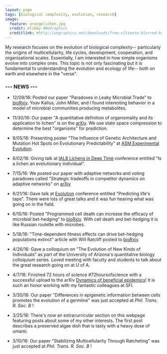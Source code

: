 ```yaml
---
layout: page
tags: [biological complexity, evolution, research]
image:
  feature: orangelichen.jpg
  credit: elibby #WeGraphics
  creditlink: #http://wegraphics.net/downloads/free-ultimate-blurred-background-pack/
---
```


My research focuses on the evolution of biological complexity-- particularly the origins of multicellularity, life cycles, development, cooperation, and organizational scales. Essentially, I am interested in how simple organisms evolve into complex ones. This topic is not only fascinating but it is fundamental to understanding the evolution and ecology of life-- both on earth and elsewhere in the "verse". 

### --- NEWS ---
- 12/09/16: Posted our paper "Paradoxes in Leaky Microbial Trade" to [bioRxiv](http://biorxiv.org/content/early/2016/12/09/092882). Yoav Kallus, John Miller, and I found interesting behavior in a model of microbial communities producing metabolites.

- 11/30/16: Our paper "A quantitative definition of organismality and its application to lichen" is on the [arXiv](https://arxiv.org/abs/1612.00036). We use state space compression to determine the best "organisms" for prediction.

- 8/05/16: Presenting poster "The Influence of Genetic Architecture and Mutation Hot Spots on Evolutionary Predictability" at [ASM Experimental Evolution](http://conferences.asm.org/index.php/upcoming-conferences/2ndasm-conference-on-experimental-microbial-evolution).

- 8/02/16: Giving talk at [IAL8 Lichens in Deep Time](http://ial8.luomus.fi/) conference entitled "Is a lichen an evolutionary individual".

- 7/15/16: We posted our paper with adaptive networks and voting paradoxes called "Strategic tradeoffs in competitor dynamics on adaptive networks" on [arXiv](https://arxiv.org/abs/1607.04632)

- 6/21/16: Gave talk at [Evolution](http://www.evolutionmeetings.org/evolution-2016---austin-texas.html) conference entitled "Predicting life's tape". There were lots of great talks and it was fun hearing what was going on in the field.

- 6/15/16: Posted "Programmed cell death can increase the efficacy of microbial bet-hedging" to [bioRxiv](http://biorxiv.org/content/early/2016/06/15/059071). With cell death and bet-hedging it is like Russian roulette with microbes.

- 5/18/16: "Time-dependent fitness effects can drive bet-hedging populations extinct" article with Will Ratcliff posted to [bioRxiv](http://biorxiv.org/content/early/2016/05/18/054007).

- 4/26/16: Gave a colloquium on "The Evolution of New Kinds of Individuals" as part of the University of Arizona's quantitative biology colloquium series. Loved meeting with faculty and students to talk about the great research going on at U of A.

- 4/7/16: Finished 72 hours of science  #72hoursofscience with a successful upload to the arXiv [Dynamics of beneficial epidemics](http://arxiv.org/abs/1604.02096)! It is such an honor working with my fantastic colleagues at SFI.

- 3/30/16: Our paper "Differences in epigenetic information between cells promotes the evolution of a germline" was just accepted at <I> Phil. Trans. R. Soc. B </I>!

- 3/25/16: There's now an extracurricular section on this webpage featuring posts about some of my other interests. The first post describes a preserved algae dish that is tasty with a heavy dose of umami.

- 3/10/16: Our paper "Stabilizing Multicellularity Through Ratcheting" was just accepted at <I> Phil. Trans. R. Soc. B </I>!
